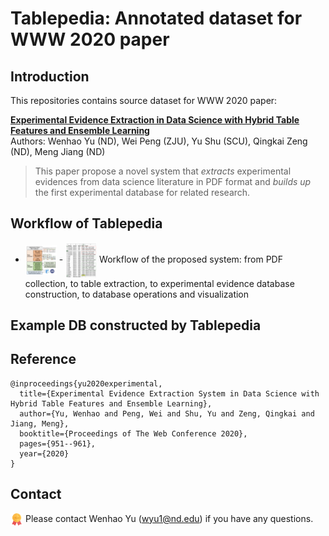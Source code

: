 # Tablepedia: Annotated dataset for WWW 2020 paper 

## Introduction 
This repositories contains source dataset for WWW 2020 paper:

**[Experimental Evidence Extraction in Data Science with Hybrid Table Features and Ensemble Learning](https://wyu97.github.io/papers/C2_WWW_2020.pdf)** <br>
Authors: Wenhao Yu (ND), Wei Peng (ZJU), Yu Shu (SCU), Qingkai Zeng (ND), Meng Jiang (ND)

> This paper propose a novel system that _extracts_ experimental evidences from data science literature in PDF format and _builds up_ the first experimental database for related research.


## Workflow of Tablepedia

- <img src="img/workflow.png" width="50" align=center>  - <img src="img/example.png" width="50" align=center> 
Workflow of the proposed system: from PDF collection, to table extraction, to experimental evidence database
construction, to database operations and visualization

## Example DB constructed by Tablepedia


## Reference
```
@inproceedings{yu2020experimental,
  title={Experimental Evidence Extraction System in Data Science with Hybrid Table Features and Ensemble Learning},
  author={Yu, Wenhao and Peng, Wei and Shu, Yu and Zeng, Qingkai and Jiang, Meng},
  booktitle={Proceedings of The Web Conference 2020},
  pages={951--961},
  year={2020}
}
```


## Contact
<img src="img/ack.png" width="20" align=center> Please contact Wenhao Yu (wyu1@nd.edu) if you have any questions.